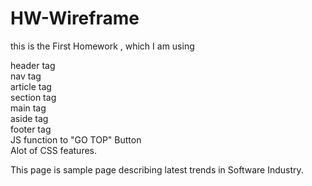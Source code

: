 # HW-Wireframe
this is the First Homework , which I am using

  header tag
  <br> nav tag
  <br> article tag
  <br> section tag
  <br>main tag
  <br>aside tag
  <br>footer tag
  <br>JS function to "GO TOP" Button
  <br>Alot of CSS features.


This page is sample page describing latest trends in Software Industry.
